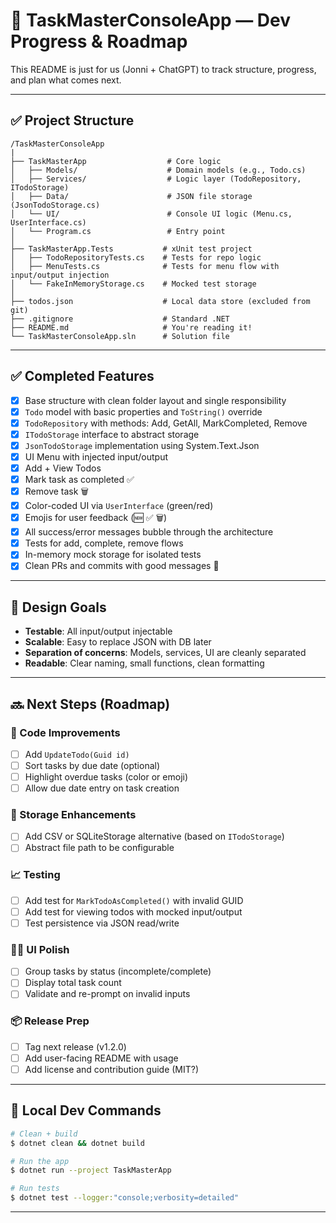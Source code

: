 # 📘 TaskMasterConsoleApp — Dev Progress & Roadmap

This README is just for us (Jonni + ChatGPT) to track structure, progress, and plan what comes next.

---

## ✅ Project Structure
```
/TaskMasterConsoleApp
|
├── TaskMasterApp                  # Core logic
│   ├── Models/                    # Domain models (e.g., Todo.cs)
│   ├── Services/                  # Logic layer (TodoRepository, ITodoStorage)
│   ├── Data/                      # JSON file storage (JsonTodoStorage.cs)
│   └── UI/                        # Console UI logic (Menu.cs, UserInterface.cs)
│   └── Program.cs                 # Entry point
│
├── TaskMasterApp.Tests           # xUnit test project
│   ├── TodoRepositoryTests.cs    # Tests for repo logic
│   ├── MenuTests.cs              # Tests for menu flow with input/output injection
│   └── FakeInMemoryStorage.cs    # Mocked test storage
│
├── todos.json                    # Local data store (excluded from git)
├── .gitignore                    # Standard .NET
├── README.md                     # You're reading it!
└── TaskMasterConsoleApp.sln      # Solution file
```

---

## ✅ Completed Features
- [x] Base structure with clean folder layout and single responsibility
- [x] `Todo` model with basic properties and `ToString()` override
- [x] `TodoRepository` with methods: Add, GetAll, MarkCompleted, Remove
- [x] `ITodoStorage` interface to abstract storage
- [x] `JsonTodoStorage` implementation using System.Text.Json
- [x] UI Menu with injected input/output
- [x] Add + View Todos
- [x] Mark task as completed ✅
- [x] Remove task 🗑️
- [x] Color-coded UI via `UserInterface` (green/red)
- [x] Emojis for user feedback (🆕 ✅ 🗑️)
- [x] All success/error messages bubble through the architecture
- [x] Tests for add, complete, remove flows
- [x] In-memory mock storage for isolated tests
- [x] Clean PRs and commits with good messages 🧼

---

## 🧠 Design Goals
- **Testable**: All input/output injectable
- **Scalable**: Easy to replace JSON with DB later
- **Separation of concerns**: Models, services, UI are cleanly separated
- **Readable**: Clear naming, small functions, clean formatting

---

## 🔜 Next Steps (Roadmap)

### 🔧 Code Improvements
- [ ] Add `UpdateTodo(Guid id)`
- [ ] Sort tasks by due date (optional)
- [ ] Highlight overdue tasks (color or emoji)
- [ ] Allow due date entry on task creation

### 📂 Storage Enhancements
- [ ] Add CSV or SQLiteStorage alternative (based on `ITodoStorage`)
- [ ] Abstract file path to be configurable

### 📈 Testing
- [ ] Add test for `MarkTodoAsCompleted()` with invalid GUID
- [ ] Add test for viewing todos with mocked input/output
- [ ] Test persistence via JSON read/write

### 🧑‍💻 UI Polish
- [ ] Group tasks by status (incomplete/complete)
- [ ] Display total task count
- [ ] Validate and re-prompt on invalid inputs

### 📦 Release Prep
- [ ] Tag next release (v1.2.0)
- [ ] Add user-facing README with usage
- [ ] Add license and contribution guide (MIT?)

---

## 🧪 Local Dev Commands
```bash
# Clean + build
$ dotnet clean && dotnet build

# Run the app
$ dotnet run --project TaskMasterApp

# Run tests
$ dotnet test --logger:"console;verbosity=detailed"
```

---